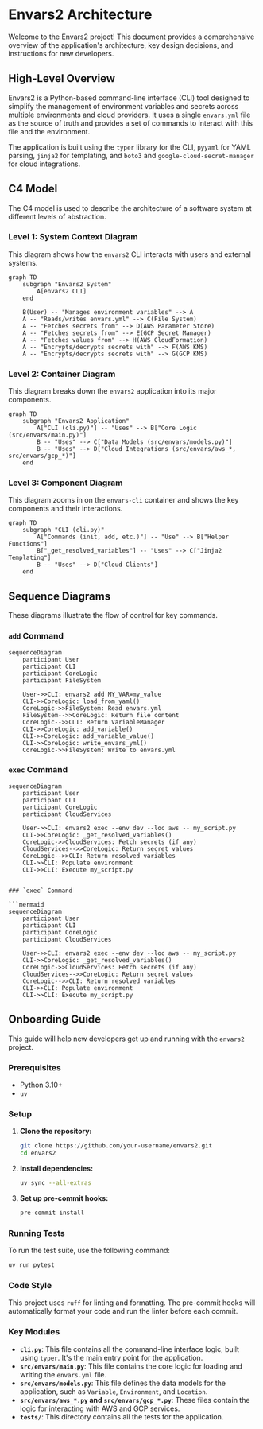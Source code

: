 # Envars2 Architecture

Welcome to the Envars2 project! This document provides a comprehensive overview of the application's architecture, key design decisions, and instructions for new developers.

## High-Level Overview

Envars2 is a Python-based command-line interface (CLI) tool designed to simplify the management of environment variables and secrets across multiple environments and cloud providers. It uses a single `envars.yml` file as the source of truth and provides a set of commands to interact with this file and the environment.

The application is built using the `typer` library for the CLI, `pyyaml` for YAML parsing, `jinja2` for templating, and `boto3` and `google-cloud-secret-manager` for cloud integrations.

## C4 Model

The C4 model is used to describe the architecture of a software system at different levels of abstraction.

### Level 1: System Context Diagram

This diagram shows how the `envars2` CLI interacts with users and external systems.

```mermaid
graph TD
    subgraph "Envars2 System"
        A[envars2 CLI]
    end

    B(User) -- "Manages environment variables" --> A
    A -- "Reads/writes envars.yml" --> C(File System)
    A -- "Fetches secrets from" --> D(AWS Parameter Store)
    A -- "Fetches secrets from" --> E(GCP Secret Manager)
    A -- "Fetches values from" --> H(AWS CloudFormation)
    A -- "Encrypts/decrypts secrets with" --> F(AWS KMS)
    A -- "Encrypts/decrypts secrets with" --> G(GCP KMS)
```

### Level 2: Container Diagram

This diagram breaks down the `envars2` application into its major components.

```mermaid
graph TD
    subgraph "Envars2 Application"
        A["CLI (cli.py)"] -- "Uses" --> B["Core Logic (src/envars/main.py)"]
        B -- "Uses" --> C["Data Models (src/envars/models.py)"]
        B -- "Uses" --> D["Cloud Integrations (src/envars/aws_*, src/envars/gcp_*)"]
    end
```

### Level 3: Component Diagram

This diagram zooms in on the `envars-cli` container and shows the key components and their interactions.

```mermaid
graph TD
    subgraph "CLI (cli.py)"
        A["Commands (init, add, etc.)"] -- "Use" --> B["Helper Functions"]
        B["_get_resolved_variables"] -- "Uses" --> C["Jinja2 Templating"]
        B -- "Uses" --> D["Cloud Clients"]
    end
```

## Sequence Diagrams

These diagrams illustrate the flow of control for key commands.

### `add` Command

```mermaid
sequenceDiagram
    participant User
    participant CLI
    participant CoreLogic
    participant FileSystem

    User->>CLI: envars2 add MY_VAR=my_value
    CLI->>CoreLogic: load_from_yaml()
    CoreLogic->>FileSystem: Read envars.yml
    FileSystem-->>CoreLogic: Return file content
    CoreLogic-->>CLI: Return VariableManager
    CLI->>CoreLogic: add_variable()
    CLI->>CoreLogic: add_variable_value()
    CLI->>CoreLogic: write_envars_yml()
    CoreLogic->>FileSystem: Write to envars.yml
```

### `exec` Command

```mermaid
sequenceDiagram
    participant User
    participant CLI
    participant CoreLogic
    participant CloudServices

    User->>CLI: envars2 exec --env dev --loc aws -- my_script.py
    CLI->>CoreLogic: _get_resolved_variables()
    CoreLogic->>CloudServices: Fetch secrets (if any)
    CloudServices-->>CoreLogic: Return secret values
    CoreLogic-->>CLI: Return resolved variables
    CLI->>CLI: Populate environment
    CLI->>CLI: Execute my_script.py
```

```

### `exec` Command

```mermaid
sequenceDiagram
    participant User
    participant CLI
    participant CoreLogic
    participant CloudServices

    User->>CLI: envars2 exec --env dev --loc aws -- my_script.py
    CLI->>CoreLogic: _get_resolved_variables()
    CoreLogic->>CloudServices: Fetch secrets (if any)
    CloudServices-->>CoreLogic: Return secret values
    CoreLogic-->>CLI: Return resolved variables
    CLI->>CLI: Populate environment
    CLI->>CLI: Execute my_script.py
```

## Onboarding Guide

This guide will help new developers get up and running with the `envars2` project.

### Prerequisites

- Python 3.10+
- `uv`

### Setup

1.  **Clone the repository:**
    ```bash
    git clone https://github.com/your-username/envars2.git
    cd envars2
    ```

2.  **Install dependencies:**
    ```bash
    uv sync --all-extras
    ```

3.  **Set up pre-commit hooks:**
    ```bash
    pre-commit install
    ```

### Running Tests

To run the test suite, use the following command:

```bash
uv run pytest
```

### Code Style

This project uses `ruff` for linting and formatting. The pre-commit hooks will automatically format your code and run the linter before each commit.

### Key Modules

-   **`cli.py`**: This file contains all the command-line interface logic, built using `typer`. It's the main entry point for the application.
-   **`src/envars/main.py`**: This file contains the core logic for loading and writing the `envars.yml` file.
-   **`src/envars/models.py`**: This file defines the data models for the application, such as `Variable`, `Environment`, and `Location`.
-   **`src/envars/aws_*.py` and `src/envars/gcp_*.py`**: These files contain the logic for interacting with AWS and GCP services.
-   **`tests/`**: This directory contains all the tests for the application.
